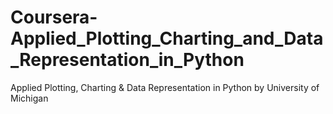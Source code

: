 # Coursera-Applied_Plotting_Charting_and_Data_Representation_in_Python
Applied Plotting, Charting &amp; Data Representation in Python by University of Michigan
